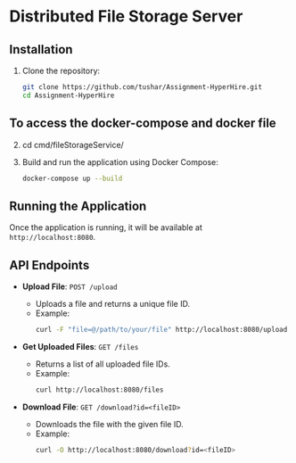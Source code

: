 # Distributed File Storage Server

## Installation

1. Clone the repository:
   ```sh
   git clone https://github.com/tushar/Assignment-HyperHire.git
   cd Assignment-HyperHire
   ```
## To access the docker-compose and docker file 
2. cd cmd/fileStorageService/


3. Build and run the application using Docker Compose:
   ```sh
   docker-compose up --build
   ```

## Running the Application

Once the application is running, it will be available at `http://localhost:8080`.


## API Endpoints

- **Upload File**: `POST /upload`
  - Uploads a file and returns a unique file ID.
  - Example:
    ```sh
    curl -F "file=@/path/to/your/file" http://localhost:8080/upload
    ```

- **Get Uploaded Files**: `GET /files`
  - Returns a list of all uploaded file IDs.
  - Example:
    ```sh
    curl http://localhost:8080/files
    ```

- **Download File**: `GET /download?id=<fileID>`
  - Downloads the file with the given file ID.
  - Example:
    ```sh
    curl -O http://localhost:8080/download?id=<fileID>
    ```
